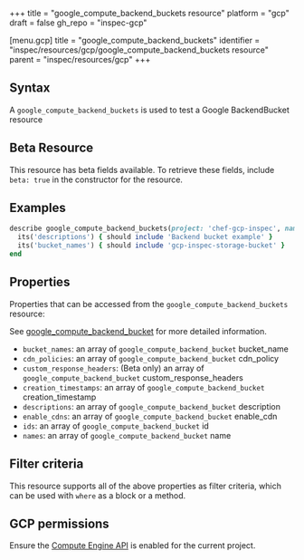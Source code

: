 +++
title = "google_compute_backend_buckets resource"
platform = "gcp"
draft = false
gh_repo = "inspec-gcp"

[menu.gcp]
title = "google_compute_backend_buckets"
identifier = "inspec/resources/gcp/google_compute_backend_buckets resource"
parent = "inspec/resources/gcp"
+++

## Syntax

A `google_compute_backend_buckets` is used to test a Google BackendBucket resource


## Beta Resource
This resource has beta fields available. To retrieve these fields, include `beta: true` in the constructor for the resource.

## Examples

```ruby
describe google_compute_backend_buckets(project: 'chef-gcp-inspec', name: 'inspec-gcp-backend-bucket') do
  its('descriptions') { should include 'Backend bucket example' }
  its('bucket_names') { should include 'gcp-inspec-storage-bucket' }
end
```

## Properties

Properties that can be accessed from the `google_compute_backend_buckets` resource:

See [google_compute_backend_bucket](google_compute_backend_bucket) for more detailed information.

  * `bucket_names`: an array of `google_compute_backend_bucket` bucket_name
  * `cdn_policies`: an array of `google_compute_backend_bucket` cdn_policy
  * `custom_response_headers`: (Beta only) an array of `google_compute_backend_bucket` custom_response_headers
  * `creation_timestamps`: an array of `google_compute_backend_bucket` creation_timestamp
  * `descriptions`: an array of `google_compute_backend_bucket` description
  * `enable_cdns`: an array of `google_compute_backend_bucket` enable_cdn
  * `ids`: an array of `google_compute_backend_bucket` id
  * `names`: an array of `google_compute_backend_bucket` name

## Filter criteria

This resource supports all of the above properties as filter criteria, which can be used
with `where` as a block or a method.

## GCP permissions

Ensure the [Compute Engine API](https://console.cloud.google.com/apis/library/compute.googleapis.com/) is enabled for the current project.
